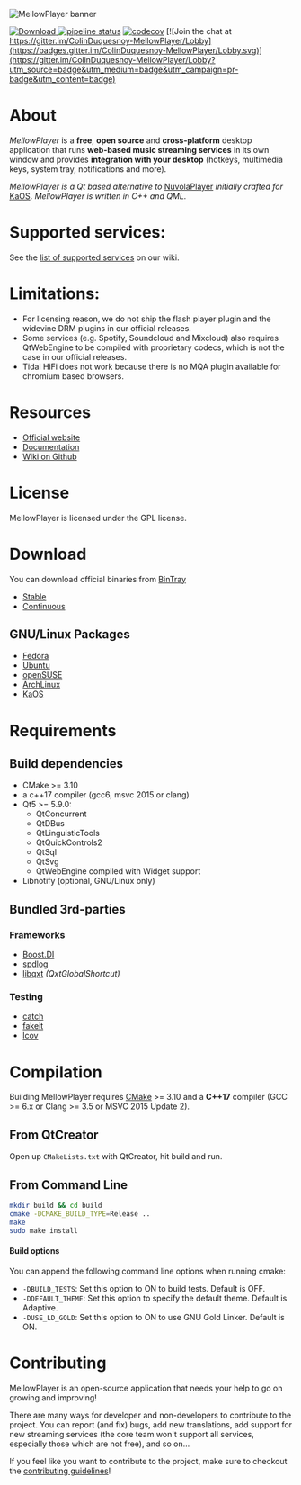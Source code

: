 ![MellowPlayer banner](docs/_static/banner.png)

[ ![Download](https://api.bintray.com/packages/colinduquesnoy/MellowPlayer/Stable/images/download.svg) ](https://bintray.com/colinduquesnoy/MellowPlayer/Stable/_latestVersion)
[![pipeline status](https://gitlab.com/ColinDuquesnoy/MellowPlayer/badges/master/pipeline.svg)](https://gitlab.com/ColinDuquesnoy/MellowPlayer/commits/master)
[![codecov](https://codecov.io/gl/ColinDuquesnoy/MellowPlayer/branch/master/graph/badge.svg)](https://codecov.io/gl/ColinDuquesnoy/MellowPlayer)
[![Join the chat at https://gitter.im/ColinDuquesnoy-MellowPlayer/Lobby](https://badges.gitter.im/ColinDuquesnoy-MellowPlayer/Lobby.svg)](https://gitter.im/ColinDuquesnoy-MellowPlayer/Lobby?utm_source=badge&utm_medium=badge&utm_campaign=pr-badge&utm_content=badge)

# About

*MellowPlayer* is a **free**, **open source** and **cross-platform** desktop application
that runs **web-based music streaming services** in its own window and
provides **integration with your desktop** (hotkeys, multimedia keys, system tray,
notifications and more).

*MellowPlayer is a Qt based alternative to* [NuvolaPlayer](https://tiliado.eu/nuvolaplayer/)
*initially crafted for* [KaOS](http://kaosx.us/). *MellowPlayer is written in C++ and QML.*

# Supported services:

See the [list of supported services](https://gitlab.com/ColinDuquesnoy/MellowPlayer/wikis/Supported-Services) on our wiki.

# Limitations:

- For licensing reason, we do not ship the flash player plugin and the widevine DRM plugins in our official releases.
- Some services (e.g. Spotify, Soundcloud and Mixcloud) also requires QtWebEngine to be compiled with proprietary codecs, which is not the case in our official releases.
- Tidal HiFi does not work because there is no MQA plugin available for chromium based browsers.

# Resources

- [Official website](https://colinduquesnoy.gitlab.io/MellowPlayer)
- [Documentation](http://mellowplayer.readthedocs.org/en/latest/)
- [Wiki on Github](https://gitlab.com/ColinDuquesnoy/MellowPlayer/wikis/home)

# License

MellowPlayer is licensed under the GPL license.

# Download

You can download official binaries from [BinTray](https://bintray.com/colinduquesnoy/MellowPlayer)

- [Stable](https://bintray.com/colinduquesnoy/MellowPlayer/Stable/_latestVersion)
- [Continuous](https://bintray.com/colinduquesnoy/MellowPlayer/Continuous/_latestVersion)



## GNU/Linux Packages

- [Fedora](http://mellowplayer.readthedocs.io/en/latest/users/install.html#fedora)
- [Ubuntu](http://mellowplayer.readthedocs.io/en/latest/users/install.html#ubuntu-17-10)
- [openSUSE](http://mellowplayer.readthedocs.io/en/latest/users/install.html#opensuse-tumbleweed)
- [ArchLinux](http://mellowplayer.readthedocs.io/en/latest/users/install.html#archlinux)
- [KaOS](http://mellowplayer.readthedocs.io/en/latest/users/install.html#kaos)

# Requirements

## Build dependencies

- CMake >= 3.10
- a c++17 compiler (gcc6, msvc 2015 or clang)
- Qt5 >= 5.9.0:
  - QtConcurrent
  - QtDBus
  - QtLinguisticTools
  - QtQuickControls2
  - QtSql
  - QtSvg
  - QtWebEngine compiled with Widget support
- Libnotify (optional, GNU/Linux only)

## Bundled 3rd-parties

### Frameworks

- [Boost.DI](http://boost-experimental.github.io/di/)
- [spdlog](https://github.com/gabime/spdlog)
- [libqxt](https://bitbucket.org/libqxt/libqxt/wiki/Home) *(QxtGlobalShortcut)*

### Testing

- [catch](https://github.com/philsquared/Catch)
- [fakeit](https://github.com/eranpeer/FakeIt)
- [lcov](https://github.com/linux-test-project/lcov)

# Compilation

Building MellowPlayer requires [CMake](https://cmake.org/) >= 3.10 and a **C++17** compiler (GCC >= 6.x or Clang >= 3.5 or MSVC 2015 Update 2).

## From QtCreator

Open up `CMakeLists.txt` with QtCreator, hit build and run.

## From Command Line

```bash
mkdir build && cd build
cmake -DCMAKE_BUILD_TYPE=Release ..
make
sudo make install
```

#### Build options

You can append the following command line options when running cmake:

- ``-DBUILD_TESTS``: Set this option to ON to build tests. Default is OFF.
- ``-DDEFAULT_THEME``: Set this option to specify the default theme. Default is Adaptive.
- ``-DUSE_LD_GOLD``: Set this option to ON to use GNU Gold Linker. Default is ON.


# Contributing

MellowPlayer is an open-source application that needs your help to go on growing and improving!

There are many ways for developer and non-developers to contribute to the project. You can report (and fix) bugs, add new translations, add support for new streaming services (the core team won't support all services, especially those which are not free), and so on...

If you feel like you want to contribute to the project, make sure to checkout the [contributing guidelines](https://gitlab.com/ColinDuquesnoy/MellowPlayer/blob/master/CONTRIBUTING.md)!

